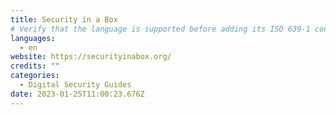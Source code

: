 ```yaml
---
title: Security in a Box
# Verify that the language is supported before adding its ISO 639-1 code here. without the country code, i.e. ms instead of ms_MY.
languages:
  - en
website: https://securityinabox.org/
credits: ""
categories:
  - Digital Security Guides
date: 2023-01-25T11:00:23.676Z
---
```

